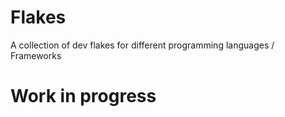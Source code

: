 # Flakes 

A collection of dev flakes for different programming languages / Frameworks

# Work in progress
